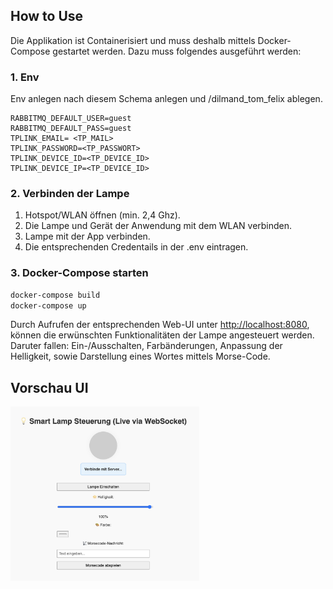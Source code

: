 ## How to Use

Die Applikation ist Containerisiert und muss deshalb mittels Docker-Compose gestartet werden. Dazu muss folgendes ausgeführt werden:

### 1. Env

Env anlegen nach diesem Schema anlegen und /dilmand_tom_felix ablegen.

```env
RABBITMQ_DEFAULT_USER=guest
RABBITMQ_DEFAULT_PASS=guest
TPLINK_EMAIL= <TP_MAIL>
TPLINK_PASSWORD=<TP_PASSWORT>
TPLINK_DEVICE_ID=<TP_DEVICE_ID>
TPLINK_DEVICE_IP=<TP_DEVICE_ID>
```


### 2. Verbinden der Lampe

1. Hotspot/WLAN öffnen (min. 2,4 Ghz).
2. Die Lampe und Gerät der Anwendung mit dem WLAN verbinden.
3. Lampe mit der App verbinden.
4. Die entsprechenden Credentails in der .env eintragen.

### 3. Docker-Compose starten

```sh
docker-compose build
docker-compose up
```
Durch Aufrufen der entsprechenden Web-UI unter [http://localhost:8080](http://localhost:8080), können die erwünschten Funktionalitäten der Lampe angesteuert werden.
Daruter fallen: Ein-/Ausschalten, Farbänderungen, Anpassung der Helligkeit, sowie Darstellung eines Wortes mittels Morse-Code.

## Vorschau UI

<img src="./image.png" width="60%" alt="Beschreibung des Bildes">



